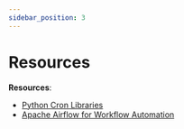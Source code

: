 ```yaml
---
sidebar_position: 3
---
```


# Resources

**Resources**:
- [Python Cron Libraries](https://pypi.org/project/python-crontab/)
- [Apache Airflow for Workflow Automation](https://airflow.apache.org/)
